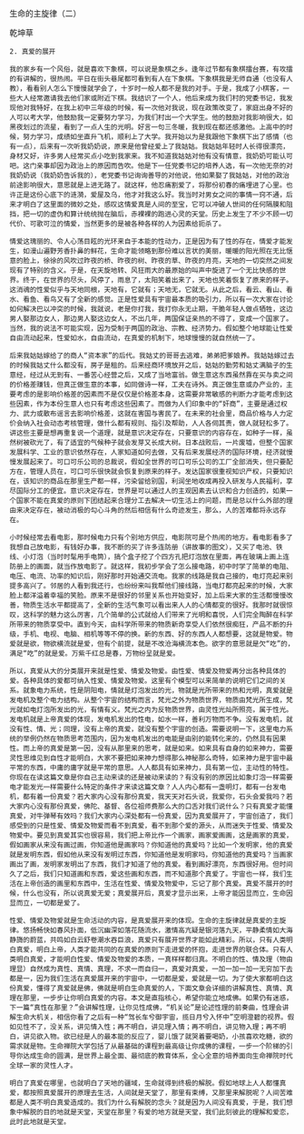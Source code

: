 生命的主旋律（二）

乾坤草


    2. 真爱的展开

    我的家乡有一个风俗，就是喜欢下象棋，可以说是象棋之乡。逢年过节都有象棋擂台赛，有攻擂的有讲解的，很热闹。平日在街头巷尾都可看到有人在下象棋。下象棋我是无师自通（也没有人教），看看别人怎么下慢慢就学会了，十岁时一般人都不是我的对手。于是，我成了小棋客，一些大人经常邀请我去他们家或附近下棋。我结识了一个人，他后来成为我们村的党委书记，我发现他对我特好，在我上初中三年级的时候，有一次他对我说，现在政策改变了，家庭出身不好的人可以考大学，他鼓励我一定要努力学习，为我们村出一个大学生。他的鼓励对我影响很大，如黑夜划过的流星，看到了一点人生的光明。好言一句三冬暖，我到现在都还感激他。上高中的时候，努力学习，成绩如坐直升飞机，顺利上了大学。我开始以为是我跟他下象棋下出了感情（也有一点），后来有一次听我奶奶说，原来是他曾经爱上了我姑姑。我姑姑年轻时人长得很漂亮，身材又好，许多男人经常买点小吃到我家来。我不知道我姑姑对他有没有情意，我奶奶可能认可吧。这门亲事却因为政治上的原因而告吹。他是下一任党委书记的培养人选，有一次他无奈的对我奶奶说（我奶奶告诉我的），老党委书记询询善导的对他说，他如果娶了我姑姑，对他的政治前途影响很大，意思就是上进无路了。就这样，他忍痛割爱了，将那份初春的痛埋进了心里。也许正是这份心底下的涟漪，爱屋及乌，他才对我这么好。我当时对男女之间的事情一窍不通，后来才明白了这里面的微妙之处，感叹这情爱真是人间的至宝，它可以冲破人世间的任何隔膜和阻挡，把一切的虚伪和算计统统抛在脑后，赤裸裸的跑进心灵的天堂。历史上发生了不少不顾一切代价、可歌可泣的情爱，当然更多的是被各种各样的人为因素给扼杀了。

    情爱这瑰丽的、令人心荡目眩的光环来自于本能的性动力，正是因为有了性的存在，情爱才能发生，如漫山遍野芳香扑鼻的鲜花，生命才能领略到那份难以言状的美丽，暖暖的阳光照在无比惬意的脸上，徐徐的风吹过昨夜的桥、昨夜的树、昨夜的草、昨夜的月亮，天地的一切突然之间发现有了特别的含义。于是，在天旋地转、风狂雨大的最原始的叫声中旋进了一个无比快感的世界。终于，在世界的尽头，风停了，雨息了，太阳笑着出来了，天地也笑着恢复了原来的样子。这消魂的性爱似乎与天地同根，天地有，它就有；天地无，它就无。从此之后，看云、看山、看水、看鱼、看鸟又有了全新的感觉。正是性爱具有宇宙最本质的吸引力，所以有一次大家在讨论如何解决巴以冲突的时候，我就说，老是你打我，我打你永无止期，干脆年轻人做点牺牲，这边男人娶那边女人，那边男人娶这边女人，不出几年，两国保证亲热的不得了，变成一个国家了。当然，我的说法不可能实现，因为受制于两国的政治、宗教、经济势力。假如整个地球能让性爱自由流动起来，性爱如水，自由流动，在真爱的机制下，地球慢慢的就自然统一了。

    后来我姑姑嫁给了的商人“资本家”的后代。我姑丈的哥哥去逃难，弟弟把爹娘养。我姑姑嫁过去的时候我姑丈什么都没有，房子是租的。后来经商环境放开之后，姑姑的勤劳和姑丈满脑子的生意经，经过从无到有、一番苦心经营之后，又成了当地富翁。做生意这东西虽然靠在买与卖之间的价格差赚钱，但真正做生意的本事，如同做诗一样，工夫在诗外。真正做生意或办产业的，主要考虑的是影响价格差的因素而不是仅仅是价格差本身，这需要非常敏感的判断力才能考虑到这些因素，作为本份生意人也只有考虑这些因素了。而做为人们印象中的“奸商”，主要是通过权力、武力或散布谣言去影响价格差，这就在害国与害民了。在未来的社会里，商品价格与人力定价会纳入社会动态考核管理，做什么都有规则、指引及帮助，人人各伺其责，做人就轻松多了。讲这些主要是想再重复说一个道理，就是意识决定存在，只要意识的内容存在，如种子一样，虽然树被砍光了，有了适宜的气候种子就会发芽又长成大树。日本战败后，一片废墟，但整个国家发展科学、工业的意识依然存在，人家知道如何去做，又有后来发展经济的国际环境，经济就慢慢发展起来了。可口可乐公司的总裁说，假如全世界的可口可乐公司的工厂全部消失，但只要配方在，管理人员在，可口可乐很快就会恢复到原来的样子。发达国家很重视知识产权，只要知识在，该知识的商品在那里生产都一样，污染留给别国，利润坐地收成再投入研发与人民福利，享尽国际分工的便宜。意识决定存在，世界是可以通过人的主观因素去认识和合力创造的，如果一个国家不能在真爱的原则下团结起来合理分工去解决一切生活上的问题，而是总以什么外部的理由来决定存在，被动消极的勾心斗角的然后相信有什么奇迹发生，那么，人的苦难都将永远存在。

    小时候经常去看电影，那时候电力只有个别地方供应，电影院可是个热闹的地方。看电影看多了我想自己放电影，有钱好办事，我不断的买了许多连防册（讲故事的图文），又买了电池、铁线、小灯泡（当时时髦用手电筒），搞个盒子挖了个四方孔把灯泡放在里面，再在玻璃上画上连防册上的画面，就当作放电影了。就这样，我初步学会了怎么接电路，初中时学了简单的电阻、电压、电流、功率的知识后，刚好那时开始通交流电。我家的线路是我自己接的，电灯亮起来别提多高兴了。邻居的人看到我还行，也纷纷来叫我帮他们接线路，当电灯都亮起来的时候，大家脸上都洋溢着幸福的笑脸。原来不是很好的邻里关系也开始变好，加上后来大家的生活都慢慢改善，物质生活水平都提高了，全新的生活气象可以看出来人人的心情都变的很好。我那时就很惊叹，这科学的魅力这么厉害，几个简单的公式就给人们带来了光明和喜悦，人们完全陶醉在科学所带来的物质享受中。直到今天，由科学所带来的物质新奇享受人们依然很痴狂，产品不断的升级，手机、电视、电脑、相机等等不停的换。新的东西、好的东西人人都想要，这就是物爱。物爱就是欲，物欲横流就是爱，但有个前提，就是不改沧海横流本色。欲字的意思就是欠“吃”的，满足“吃”的就是爱。万紫千红总是春，万物纷呈就是爱。

    所以，真爱从大的分类展开来就是性爱、情爱及物爱。由性爱、情爱及物爱再分出各种具体的爱。各种具体的爱都可纳入性爱、情爱及物爱。这里有个模型可以来简单的说明它们之间的关系。就象电力系统，性是阴阳电，情就是灯泡发出的光，物就是光所带来的热和光明，真爱就是发电机及整个电力结构。从整个宇宙的结构而言，梵光之外为物质世界，物质由梵光所生成，梵光就如电灯泡所发出的光，有情有义。梵光之内为反物质世界，由灵性光灿所照亮，属于性光。发电机就是上帝真爱的体现，发电机发出的性电，如水一样，善利万物而不争。没有发电机，就没有性、情、光；同理，没有上帝的真爱，就没有整个宇宙的创造。需要说明一下，这里电力系统的举例仍然在物质思考范围内，因为发电机发出的电能是由别的能转化来的，仍然具有因果性。而上帝的真爱是第一因，没有从那里来的思考，就是如来。如来具有自身的如来神力，需要灵性思维见到自性才能明白，大家不要把如来神力想得那么神秘那么奇特，如来神力是宇宙中最平常的东西，中庸的庸字就是平常的意思。人人都具有如来神力，具有第一位，主动性的特性。你现在在读这篇文章是你自己主动来读的还是被动来读的？有没有别的原因比如象灯泡一样需要电才能发光一样需要什么特定的条件才来读这篇文章？人人内心都有一盏明灯，都有一台发电机，都有着一份真爱？若大家内心没有那份真爱，我天天对石头说，我爱你，石头会爱我吗？若大家内心没有那份真爱，佛陀、基督、各位祖师费那么大的口舌对我们说什么？只有真爱才能懂真爱，对牛弹琴有效吗？我们大家内心深处都有一份真爱，因为真爱展开了，宇宙创造了，我们感受到的只是性爱、情爱及物爱而看不到真爱，看不到那个爱的源头，从而迷失于性爱、情爱及物爱中。要见到真爱其实也很容易，我们把上帝比作一个画家，画家爱画画，这是画家的真爱，假如画家从来没有画过画，你知道他是画家吗？你知道他的真爱吗？比如一个发明家，他的真爱就是发明东西，假如他从来没有发明过东西，你知道他是发明家吗，你知道他的真爱吗？当画家画出了画，发明家发明出了东西，我们才知道了他的真爱。看到画好漂亮，东西很好用。但时间久了之后，我们只知道画和东西，爱这些画和东西，而不知道那个真爱了。宇宙也一样，我们生活在上帝创造的画里和东西中，生活在性爱、情爱及物爱中，忘记了那个真爱。真爱不展开的时候，什么也没有，所以说真爱无爱；真爱展开后，真爱才显示出来，上帝才能因显而立，生命因显而立，一切都是爱了。

    性爱、情爱及物爱就是生命活动的内容，是真爱展开来的体现。生命的主旋律就是真爱的主旋律。悠扬畅快如春风扑面，低沉幽深如落花随流水，激情高亢疑是银河落九天，平静柔情如大海静旖的蔚蓝，共鸣如白云舒卷潮水吞巨浪，真爱只有展开世界才能如此精彩。所以，只有人类明白真爱，明白上帝，人类才能共同的在真爱的原则下走进爱的怀抱，走进世界的联合体。只有人类明白真爱，才能明白性爱、情爱及物爱的本质，一真样样都归真。不明白的性、情及理（物由理显）自然成为真性、真情、真理，不求一而自归一，真爱对真爱，一加一加一加一无穷加下去都是一，因为我们生活在真爱展开来的宇宙中，一切都是爱，爱就是一切。为了使大家都明白这份真爱，懂得了真爱就是佛，佛就是明白生命真爱的人，下面文章会详细的讲解真性、真情、真理在那里，一步步让你明白真爱的内容。本文是直指核心，希望你能立地成佛。如果仍有迷惑，下一篇“真性在那里？”会讲解性理，让你见性成佛，“机关论”是论述性理的前奏曲，性理会讲解生命大机关，相信你看了之后有一种“驾长车兮御宇宙，揽日月兮入怀中”空明澄碧的视界。假如见性不了，没关系，讲见情入性；再不明白，讲见理入情；再不明白，讲见物入理；再不明白，讲见欲入物。欲已经是人的最本能的反应了，婴儿饿了就哭着要喝奶，小孩喜欢吃糖，欲的需求就是物。生命禅院大学包括了从最基础的课程到最高级让你成佛的课程，一步一个阶梯的引导你达成生命的圆满，是世界上最全面、最彻底的教育体系，全心全意的培养面向生命禅院时代全球一家的灵性人才。

    明白了真爱在哪里，也就明白了天地的疆域，生命就得到终极的解脱。假如地球上人人都懂真爱，都按照真爱展开的原理去生活，人间就是天堂了，那里有束缚，又那里来解脱呢？人间苦难都是人类不明白真爱造成的。我们为什么有解脱的念头？就是因为人间没有真爱，于是，我们想象中解脱的目的地就是天堂，天堂在那里？有爱的地方就是天堂，我们此刻彼此的理解和爱恋，此时此地就是天堂。



